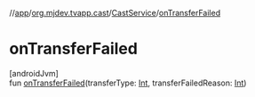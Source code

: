//[app](../../../index.md)/[org.mjdev.tvapp.cast](../index.md)/[CastService](index.md)/[onTransferFailed](on-transfer-failed.md)

# onTransferFailed

[androidJvm]\
fun [onTransferFailed](on-transfer-failed.md)(transferType: [Int](https://kotlinlang.org/api/latest/jvm/stdlib/kotlin/-int/index.html), transferFailedReason: [Int](https://kotlinlang.org/api/latest/jvm/stdlib/kotlin/-int/index.html))
